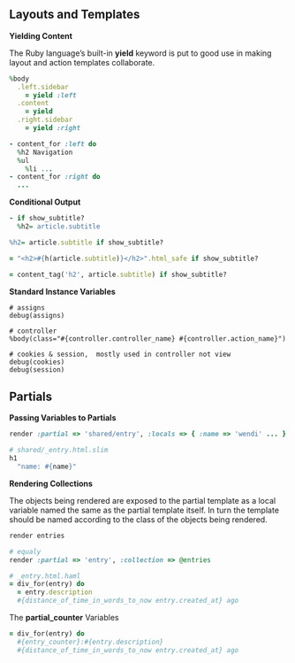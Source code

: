 ## Layouts and Templates

**Yielding Content**

The Ruby language’s built-in **yield** keyword is put to good use in making layout and
action templates collaborate.

```ruby
%body
  .left.sidebar
    = yield :left
  .content
    = yield
  .right.sidebar
    = yield :right

- content_for :left do
  %h2 Navigation
  %ul
    %li ...
- content_for :right do
  ...
```

**Conditional Output**

```ruby
- if show_subtitle?
  %h2= article.subtitle

%h2= article.subtitle if show_subtitle?

= "<h2>#{h(article.subtitle)}</h2>".html_safe if show_subtitle?

= content_tag('h2', article.subtitle) if show_subtitle?
```

**Standard Instance Variables**

```
# assigns
debug(assigns)

# controller
%body(class="#{controller.controller_name} #{controller.action_name}")

# cookies & session,  mostly used in controller not view
debug(cookies)
debug(session)
```

## Partials

**Passing Variables to Partials**

```ruby
render :partial => 'shared/entry', :locals => { :name => 'wendi' ... }

# shared/_entry.html.slim
h1
  "name: #{name}"
```

**Rendering Collections**

The objects being rendered are exposed to the partial template as a local variable named the same as the
partial template itself. In turn the template should be named according to the class of
the objects being rendered.

```ruby
render entries

# equaly
render :partial => 'entry', :collection => @entries

# _entry.html.haml
= div_for(entry) do
  = entry.description
  #{distance_of_time_in_words_to_now entry.created_at} ago
```

The **partial_counter** Variables

```ruby
= div_for(entry) do
  #{entry_counter}:#{entry.description}
  #{distance_of_time_in_words_to_now entry.created_at} ago
```
